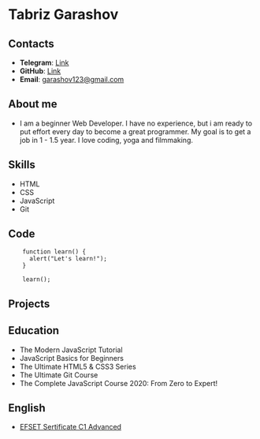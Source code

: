 # Tabriz Garashov

## Contacts
* **Telegram**: [Link](https://t.me/elgata33)
* **GitHub**: [Link](https://github.com/elgata33)
* **Email**: garashov123@gmail.com

## About me
* I am a beginner Web Developer. I have no experience, but i am ready to put effort every day to become a great programmer. My goal is to get a job in 1 - 1.5 year. I love coding, yoga and filmmaking.

## Skills
* HTML
* CSS
* JavaScript
* Git

## Code
```
    function learn() {
      alert("Let's learn!"); 
    }
    
    learn();
```

## Projects

## Education
* The Modern JavaScript Tutorial
* JavaScript Basics for Beginners
* The Ultimate HTML5 & CSS3 Series
* The Ultimate Git Course
* The Complete JavaScript Course 2020: From Zero to Expert!

## English
* [EFSET Sertificate C1 Advanced](https://www.efset.org/cert/pJW3U9)
